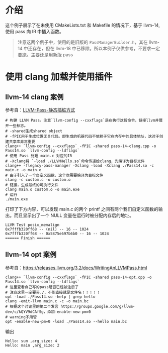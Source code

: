 # 介绍

这个例子展示了在未使用 CMakeLists.txt 和 Makefile 的情况下，基于 llvm-14, 使用 pass 向 IR 中插入函数。

> 注意这两个例子中，使用的是旧版的 `PassManagerBuilder.h`，其在 llvm-14 中还存在，但在 llvm-18 中已移除。所以本例子仅供参考，不要求一定要跑。主要还是用新版 pass

# 使用 clang 加载并使用插件

## llvm-14 clang 案例

参考自：[LLVM-Pass-静态插桩方式](https://blogs.maikebuke.com/2023/02/18/03-LLVM-Pass-%E9%9D%99%E6%80%81%E6%8F%92%E6%A1%A9%E6%96%B9%E5%BC%8F/)

```shell
# 构建 LLVM Pass。注意`llvm-config --cxxflags`是在执行这段命令，链接llvm并展开一些标志。
# -shared生成shared object
# -fPIC用于生成位置无关代码。即生成的机器代码不依赖于它在内存中的具体地址，这对于创建共享库非常重要
clang++ `llvm-config --cxxflags` -fPIC -shared pass-14-clang.cpp -o Pass14.so `llvm-config --ldflags`
# 使用 Pass 处理 main.c 对应的IR
# -Xclang将 `-load ./LLVMHello.so`命令传递给clang，先编译为目标文件
clang++ -flegacy-pass-manager -Xclang -load -Xclang ./Pass14.so -c main.c -o main.o
# 由于引入了一个自定义函数，这个也需要编译为目标文件
clang -c custom.c -o custom.o
# 链接，生成最终的可执行文件
clang main.o custom.o -o main.exe
# 运行
./main.exe
```

打印了下方内容，可以发现 main.c 的两个 printf 之间有两个我们自定义函数的输出。而且显示出了一个 NULL 变量在运行时被分配内存后的地址。

```
LLVM Test posix_memalign
0x7fffb320ff68 -- (nil) -- 16 -- 1024
0x7fffb320ff68 -- 0x5875e697b6b0 -- 16 -- 1024
====== Finish ======
```

## llvm-14 opt 案例

参考自：https://releases.llvm.org/3.2/docs/WritingAnLLVMPass.html

```shell
clang++ `llvm-config --cxxflags` -fPIC -shared pass-14-opt.cpp -o Pass14.so `llvm-config --ldflags`
# 这里查看自己写的pass是否已经被注册了
# 注意这里一定要带./，不能直接就是文件名！！！！！
opt -load ./Pass14.so -help | grep hello
clang -emit-llvm main.c -c -o main.bc
# 根据这个讨论里的第二个发言 https://groups.google.com/g/llvm-dev/c/kQYV9dCAfSg，添加-enable-new-pm=0
# warning不用管
opt -enable-new-pm=0 -load ./Pass14.so --hello main.bc
```

输出

```
Hello: sum ,arg_size: 4
Hello: main ,arg_size: 2
```
